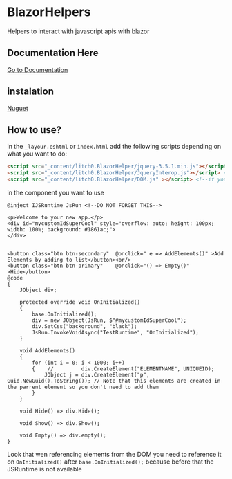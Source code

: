 # BlazorHelpers
Helpers to interact with javascript apis with blazor

## Documentation Here
[Go to Documentation](https://github.com/litch0/BlazorHelpers/wiki)

## instalation
[Nuguet](https://www.nuget.org/packages/litch0.BlazorHelper/)

## How to use?
in the `_layour.cshtml` or `index.html` add the following scripts depending on what you want to do:
```HTML
<script src="_content/litch0.BlazorHelper/jquery-3.5.1.min.js"></script> <!--If you want to use Jquery functions this needs to be first-->
<script src="_content/litch0.BlazorHelper/JqueryInterop.js"></script> <!--If you want to use Jquery-->
<script src="_content/litch0.BlazorHelper/DOM.js" ></script> <!--if you want to use Cookies, sessionStorage, localStorage, navigator apis, etc-->
```

in the component you want to use
```CSHTML
@inject IJSRuntime JsRun <!--DO NOT FORGET THIS-->

<p>Welcome to your new app.</p>
<div id="mycustomIdSuperCool" style="overflow: auto; height: 100px; width: 100%; background: #1861ac;">
</div>


<button class="btn btn-secondary"  @onclick=" e => AddElements()" >Add Elements by adding to list</button><br/>
<button class="btn btn-primary"    @onclick="() => Empty()" >Hide</button>
@code
{
    JObject div;

    protected override void OnInitialized()
    {
        base.OnInitialized();
        div = new JObject(JsRun, $"#mycustomIdSuperCool");
        div.SetCss("background", "black");
        JsRun.InvokeVoidAsync("TestRuntime", "OnInitialized");
    }

    void AddElements()
    {
        for (int i = 0; i < 1000; i++)
        {    //         div.CreateElement("ELEMENTNAME", UNIQUEID);
            JObject j = div.CreateElement("p", Guid.NewGuid().ToString()); // Note that this elements are created in the parrent element so you don't need to add them
        }
    }

    void Hide() => div.Hide();

    void Show() => div.Show();

    void Empty() => div.empty();
}
```
Look that wen referencing elements from the DOM you need to reference it on `OnInitialized()` after `base.OnInitialized();` because before that the JSRuntime is not available
